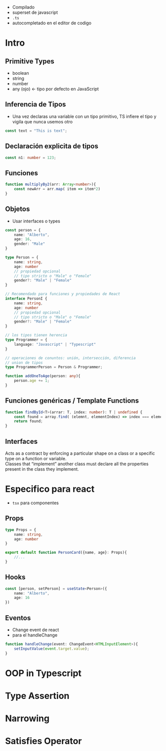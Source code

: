 + Compilado
+ superset de javascript
+ `.ts`
+ autocompletado en el editor de codigo
# Intro
## Primitive Types
+ boolean
+ string
+ number
+ any (ojo) <- tipo por defecto en JavaScript
## Inferencia de Tipos
+ Una vez declaras una variable con un tipo primitivo, TS infiere el tipo y vigila que nunca usemos otro
```typescript
const text = "This is text";
```
## Declaración explicita de tipos
```typescript
const n1: number = 123;
```

## Funciones
```typescript
function multiplyBy2(arr: Array<number>){
	const newArr = arr.map( item => item*2)
}
```

## Objetos
+ Usar interfaces o types
```typescript
const person = {
	name: "Alberto",
	age: 16,
	gender: "Male"
}

type Person = {
	name: string,
	age: number
	// propiedad opcional
	// tipo stricto o "Male" o "Female"
	gender?: "Male" | "Female"
}

// Recomendado para funciones y propiedades de React
interface PersonI {
	name: string,
	age: number
	// propiedad opcional
	// tipo stricto o "Male" o "Female"
	gender?: "Male" | "Female"
} 

// los tipos tienen herencia
type Programmer = {
	language: "Javascript" | "Typescript"
}

// operaciones de conuntos: unión, intersección, diferencia
// union de tipos
type ProgrammerPerson = Person & Programmer;

function addOneToAge(person: any){
	person.age += 1;
}
```

## Funciones genéricas / Template Functions
```typescript
function findById<T>(arrar: T, index: number): T | undefined {
	const found = array.find( (elemnt, elementIndex) => index === elementIndex);
	return found;
}
```

## Interfaces
Acts as a contract by enforcing a particular shape on a class or a specific type on a function or variable.  
Classes that “implement” another class must declare all the properties present in the class they implement.
# Especifico para react
+ `tsx` para componentes

## Props
```typescript
type Props = {
	name: string,
	age: number
}

export default function PersonCard({name, age}: Props){
	//...
}
```

## Hooks
```typescript
const [person, setPerson] = useState<Person>({
	name: "Alberto",
	age: 16
})
```

## Eventos
+ Change event de react
+ para el handleChange

```typescript
function handleChange(event: ChangeEvent<HTMLInputElement>){
	setInputValue(event.target.value);
}
```

# OOP in Typescript

# Type Assertion

# Narrowing

# Satisfies Operator
